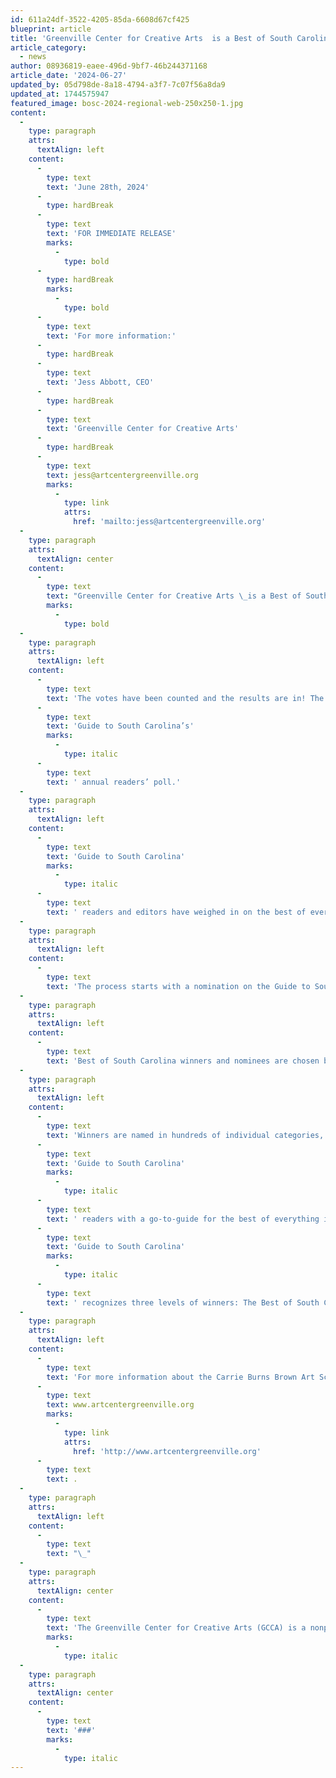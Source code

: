 ```yaml
---
id: 611a24df-3522-4205-85da-6608d67cf425
blueprint: article
title: 'Greenville Center for Creative Arts  is a Best of South Carolina® Regional Winner'
article_category:
  - news
author: 08936819-eaee-496d-9bf7-46b244371168
article_date: '2024-06-27'
updated_by: 05d798de-8a18-4794-a3f7-7c07f56a8da9
updated_at: 1744575947
featured_image: bosc-2024-regional-web-250x250-1.jpg
content:
  -
    type: paragraph
    attrs:
      textAlign: left
    content:
      -
        type: text
        text: 'June 28th, 2024'
      -
        type: hardBreak
      -
        type: text
        text: 'FOR IMMEDIATE RELEASE'
        marks:
          -
            type: bold
      -
        type: hardBreak
        marks:
          -
            type: bold
      -
        type: text
        text: 'For more information:'
      -
        type: hardBreak
      -
        type: text
        text: 'Jess Abbott, CEO'
      -
        type: hardBreak
      -
        type: text
        text: 'Greenville Center for Creative Arts'
      -
        type: hardBreak
      -
        type: text
        text: jess@artcentergreenville.org
        marks:
          -
            type: link
            attrs:
              href: 'mailto:jess@artcentergreenville.org'
  -
    type: paragraph
    attrs:
      textAlign: center
    content:
      -
        type: text
        text: "Greenville Center for Creative Arts \_is a Best of South Carolina® Regional Winner"
        marks:
          -
            type: bold
  -
    type: paragraph
    attrs:
      textAlign: left
    content:
      -
        type: text
        text: 'The votes have been counted and the results are in! The Carrie Burns Brown Art School at Greenville Center for Creative Arts is a 2024 Best of South Carolina® Regional winner in '
      -
        type: text
        text: 'Guide to South Carolina’s'
        marks:
          -
            type: italic
      -
        type: text
        text: ' annual readers’ poll.'
  -
    type: paragraph
    attrs:
      textAlign: left
    content:
      -
        type: text
        text: 'Guide to South Carolina'
        marks:
          -
            type: italic
      -
        type: text
        text: ' readers and editors have weighed in on the best of everything in South Carolina, honoring thousands of businesses and organizations in more than 25 broad business and community sectors.'
  -
    type: paragraph
    attrs:
      textAlign: left
    content:
      -
        type: text
        text: 'The process starts with a nomination on the Guide to South Carolina website. Voting remains open throughout the year, with tens of thousands of votes ultimately received. The process culminates with the publishing of the Best of South Carolina Keepsake Annual along with a statewide publicity campaign.'
  -
    type: paragraph
    attrs:
      textAlign: left
    content:
      -
        type: text
        text: 'Best of South Carolina winners and nominees are chosen by a combination of readers’ votes and editors’ input, and are vetted through several ranking sites, Better Business Bureau complaint reports, and voting pattern analysis reports. "We are incredibly honored to have the Carrie Burns Brown Art School recognized as a 2024 Best of South Carolina® Regional winner," said Jess Abbott, CEO at Greenville Center for Creative Arts. "This award reflects the dedication and passion of our entire team, as well as the vibrant community that supports us. We are grateful to the readers and editors of Guide to South Carolina for this prestigious acknowledgment and look forward to continuing our mission of fostering creativity and artistic growth in South Carolina."'
  -
    type: paragraph
    attrs:
      textAlign: left
    content:
      -
        type: text
        text: 'Winners are named in hundreds of individual categories, providing '
      -
        type: text
        text: 'Guide to South Carolina'
        marks:
          -
            type: italic
      -
        type: text
        text: ' readers with a go-to-guide for the best of everything in South Carolina. '
      -
        type: text
        text: 'Guide to South Carolina'
        marks:
          -
            type: italic
      -
        type: text
        text: ' recognizes three levels of winners: The Best of South Carolina, Best of South Carolina Regional Winners and Honorable Mentions. Within each category, there are multiple honorees named in each tier, depending on the size of the market sector.'
  -
    type: paragraph
    attrs:
      textAlign: left
    content:
      -
        type: text
        text: 'For more information about the Carrie Burns Brown Art School at GCCA, please visit '
      -
        type: text
        text: www.artcentergreenville.org
        marks:
          -
            type: link
            attrs:
              href: 'http://www.artcentergreenville.org'
      -
        type: text
        text: .
  -
    type: paragraph
    attrs:
      textAlign: left
    content:
      -
        type: text
        text: "\_"
  -
    type: paragraph
    attrs:
      textAlign: center
    content:
      -
        type: text
        text: 'The Greenville Center for Creative Arts (GCCA) is a nonprofit community art center dedicated to inspiring, engaging, and enriching the community through the arts. Located in the heart of Greenville, GCCA offers a wide range of classes, workshops, exhibitions, and events for artists of all ages and skill levels.'
        marks:
          -
            type: italic
  -
    type: paragraph
    attrs:
      textAlign: center
    content:
      -
        type: text
        text: '###'
        marks:
          -
            type: italic
---
```

